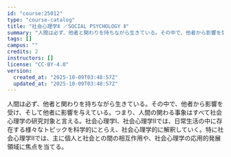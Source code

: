 ```yaml
---
id: "course:25012"
type: "course-catalog"
title: "社会心理学Ⅱ ／SOCIAL PSYCHOLOGY Ⅱ"
summary: "人間は必ず、他者と関わりを持ちながら生きている。その中で、他者から影響を受け、そして他者に影響を与えている。つまり、人間の関わる事象はすべて社会心理学の研究対象と言える。社会心理学I、社会心理学IIでは、日常生活の中に存在する様々なトピック…"
tags: []
campus: ""
credits: 2
instructors: []
license: "CC-BY-4.0"
version:
  created_at: "2025-10-09T03:48:57Z"
  updated_at: "2025-10-09T03:48:57Z"
---
```

人間は必ず、他者と関わりを持ちながら生きている。その中で、他者から影響を受け、そして他者に影響を与えている。つまり、人間の関わる事象はすべて社会心理学の研究対象と言える。社会心理学I、社会心理学IIでは、日常生活の中に存在する様々なトピックを科学的にとらえ、社会心理学的に解釈していく。特に社会心理学IIでは、主に個人と社会との間の相互作用や、社会心理学の応用的発展領域に焦点を当てる。
